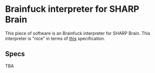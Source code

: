 # Brainfuck interpreter for SHARP Brain
This piece of software is an Brainfuck interpreter for SHARP Brain. This interpreter is "nice" in terms of [this](http://www.muppetlabs.com/~breadbox/bf/standards.html) specification.

## Specs
TBA